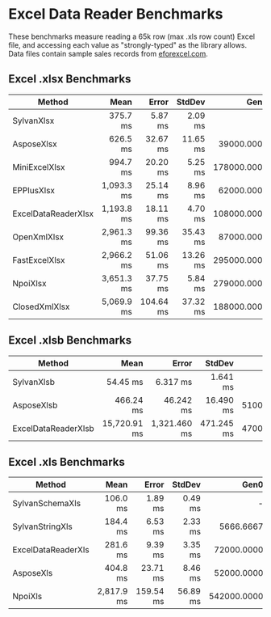 # Excel Data Reader Benchmarks

These benchmarks measure reading a 65k row (max .xls row count) Excel file, and accessing each value as "strongly-typed" as the library allows.
Data files contain sample sales records from [eforexcel.com](https://eforexcel.com/wp/downloads-18-sample-csv-files-data-sets-for-testing-sales/).

## Excel .xlsx Benchmarks

|              Method |       Mean |     Error |   StdDev |        Gen0 |        Gen1 |      Gen2 |     Allocated |
|-------------------- |-----------:|----------:|---------:|------------:|------------:|----------:|--------------:|
|          SylvanXlsx |   375.7 ms |   5.87 ms |  2.09 ms |           - |           - |         - |     624.95 KB |
|          AsposeXlsx |   626.5 ms |  32.67 ms | 11.65 ms |  39000.0000 |  10000.0000 | 2000.0000 |  181630.57 KB |
|       MiniExcelXlsx |   994.7 ms |  20.20 ms |  5.25 ms | 178000.0000 |           - |         - |   729386.7 KB |
|          EPPlusXlsx | 1,093.3 ms |  25.14 ms |  8.96 ms |  62000.0000 |  16000.0000 | 3000.0000 |   417174.3 KB |
| ExcelDataReaderXlsx | 1,193.8 ms |  18.11 ms |  4.70 ms | 108000.0000 |           - |         - |  441878.27 KB |
|         OpenXmlXlsx | 2,961.3 ms |  99.36 ms | 35.43 ms |  87000.0000 |  46000.0000 | 5000.0000 |   502461.4 KB |
|       FastExcelXlsx | 2,966.2 ms |  51.06 ms | 13.26 ms | 295000.0000 |  28000.0000 | 4000.0000 | 1290387.92 KB |
|            NpoiXlsx | 3,651.3 ms |  37.75 ms |  5.84 ms | 279000.0000 | 104000.0000 | 5000.0000 | 1564250.45 KB |
|       ClosedXmlXlsx | 5,069.9 ms | 104.64 ms | 37.32 ms | 188000.0000 |  53000.0000 | 5000.0000 | 1128646.93 KB |

## Excel .xlsb Benchmarks

|              Method |         Mean |        Error |     StdDev |       Gen0 |       Gen1 |      Gen2 |    Allocated |
|-------------------- |-------------:|-------------:|-----------:|-----------:|-----------:|----------:|-------------:|
|          SylvanXlsb |     54.45 ms |     6.317 ms |   1.641 ms |          - |          - |         - |    318.21 KB |
|          AsposeXlsb |    466.24 ms |    46.242 ms |  16.490 ms | 51000.0000 | 13000.0000 | 3000.0000 | 247252.36 KB |
| ExcelDataReaderXlsb | 15,720.91 ms | 1,321.460 ms | 471.245 ms | 47000.0000 |  1000.0000 |         - | 193105.23 KB |
## Excel .xls Benchmarks

|             Method |       Mean |     Error |   StdDev |        Gen0 |        Gen1 |      Gen2 |    Allocated |
|------------------- |-----------:|----------:|---------:|------------:|------------:|----------:|-------------:|
|    SylvanSchemaXls |   106.0 ms |   1.89 ms |  0.49 ms |           - |           - |         - |    592.89 KB |
|    SylvanStringXls |   184.4 ms |   6.53 ms |  2.33 ms |   5666.6667 |           - |         - |  23985.25 KB |
| ExcelDataReaderXls |   281.6 ms |   9.39 ms |  3.35 ms |  72000.0000 |   5000.0000 |  500.0000 | 323457.86 KB |
|          AsposeXls |   404.8 ms |  23.71 ms |  8.46 ms |  52000.0000 |  12000.0000 | 2000.0000 | 257592.43 KB |
|            NpoiXls | 2,817.9 ms | 159.54 ms | 56.89 ms | 542000.0000 | 146000.0000 | 4000.0000 | 2385391.5 KB |
